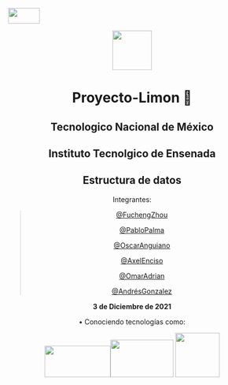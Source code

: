 <img src="https://user-images.githubusercontent.com/92224971/144763183-c720705f-6ac2-4886-b50b-ad8464589a83.png" width="64" height="32" /><div align="center"><img src="https://user-images.githubusercontent.com/92224971/144763609-600759ae-99df-4094-82d0-4d8f7b03d4af.png" width="80" height="80" />

<h1> Proyecto-Limon 🍋</h1>

## Tecnologico Nacional de México
## Instituto Tecnolgico de Ensenada
## Estructura de datos

Integrantes:

>[@FuchengZhou](https://github.com/FUCHENG20)
>
>[@PabloPalma](https://github.com/PabloPalmaG)
>
>[@OscarAnguiano](https://github.com/Oscar060502)
>
>[@AxelEnciso](https://github.com/AxelTEC)
>
>[@OmarAdrian](https://github.com/Haztry)
>
>[@AndrésGonzalez](https://github.com/Andres-GMP)
>
**3 de Diciembre de 2021**

• Conociendo tecnologías como:

<img src="https://user-images.githubusercontent.com/92224971/144762780-81211c1d-e026-44c0-9b79-481010f114ef.png" width="134" height="64" /><img src="https://user-images.githubusercontent.com/92224971/144762747-a2529e0e-64b7-4027-a16a-c28a7f9f8e69.png" width="128" height="76" /> <img src="https://user-images.githubusercontent.com/92224971/144763500-7d36a328-b1ea-4496-8d7f-4b6364e7e413.png" width="90" height="90" />

